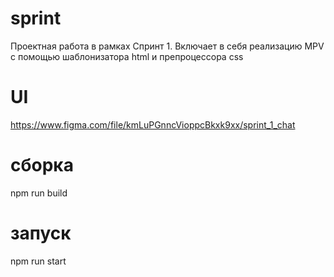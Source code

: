 # sprint
Проектная работа в рамках Спринт 1. Включает в себя реализацию MPV с помощью шаблонизатора html и препроцессора css
# UI
https://www.figma.com/file/kmLuPGnncVioppcBkxk9xx/sprint_1_chat
# сборка
npm run build 
# запуск
npm run start
